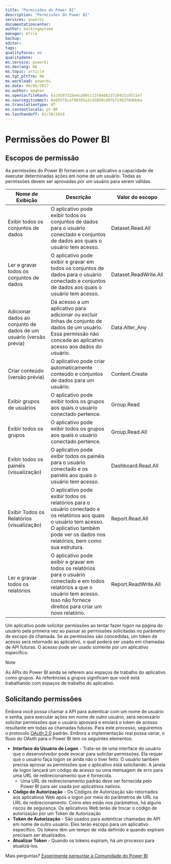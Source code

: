 ```yaml
---
title: "Permissões do Power BI"
description: "Permissões do Power BI"
services: powerbi
documentationcenter: 
author: markingmyname
manager: kfile
backup: 
editor: 
tags: 
qualityfocus: no
qualitydate: 
ms.service: powerbi
ms.devlang: NA
ms.topic: article
ms.tgt_pltfrm: NA
ms.workload: powerbi
ms.date: 09/05/2017
ms.author: maghan
ms.openlocfilehash: 61c910731be4ca80cc13784d623720431cd511e7
ms.sourcegitcommit: 6e693f9caf98385a2c45890cd0fbf2403f0dbb8a
ms.translationtype: HT
ms.contentlocale: pt-BR
ms.lasthandoff: 01/30/2018
---
```

# <a name="power-bi-permissions"></a>Permissões do Power BI
## <a name="permission-scopes"></a>Escopos de permissão
As permissões do Power BI fornecem a um aplicativo a capacidade de executar determinadas ações em nome de um usuário. Todas as permissões devem ser aprovadas por um usuário para serem válidas.

| Nome de Exibição | Descrição | Valor do escopo |
| --- | --- | --- |
| Exibir todos os conjuntos de dados |O aplicativo pode exibir todos os conjuntos de dados para o usuário conectado e conjuntos de dados aos quais o usuário tem acesso. |Dataset.Read.All |
| Ler e gravar todos os conjuntos de dados |O aplicativo pode exibir e gravar em todos os conjuntos de dados para o usuário conectado e conjuntos de dados aos quais o usuário tem acesso. |Dataset.ReadWrite.All |
| Adicionar dados ao conjunto de dados de um usuário (versão prévia) |Dá acesso a um aplicativo para adicionar ou excluir linhas de conjunto de dados de um usuário. Essa permissão não concede ao aplicativo acesso aos dados do usuário. |Data.Alter_Any |
| Criar conteúdo (versão prévia) |O aplicativo pode criar automaticamente conteúdo e conjuntos de dados para um usuário. |Content.Create |
| Exibir grupos de usuários |O aplicativo pode exibir todos os grupos aos quais o usuário conectado pertence. |Group.Read |
| Exibir todos os grupos |O aplicativo pode exibir todos os grupos aos quais o usuário conectado pertence. |Group.Read.All |
| Exibir todos os painéis (visualização) |O aplicativo pode exibir todos os painéis para o usuário conectado e os painéis aos quais o usuário tem acesso. |Dashboard.Read.All |
| Exibir Todos os Relatórios (visualização) |O aplicativo pode exibir todos os relatórios para o usuário conectado e os relatórios aos quais o usuário tem acesso. O aplicativo também pode ver os dados nos relatórios, bem como sua estrutura. |Report.Read.All |
| Ler e gravar todos os relatórios |O aplicativo pode exibir e gravar em todos os relatórios para o usuário conectado e em todos relatórios a que o usuário tem acesso. Isso não fornece direitos para criar um novo relatório. |Report.ReadWrite.All |

Um aplicativo pode solicitar permissões ao tentar fazer logon na página do usuário pela primeira vez ao passar as permissões solicitadas no parâmetro de escopo da chamada. Se as permissões são concedidas, um token de acesso será retornado ao aplicativo, o qual poderá ser usado em chamadas de API futuras. O acesso pode ser usado somente por um aplicativo específico.

> [!NOTE]
> As APIs do Power BI ainda se referem aos espaços de trabalho do aplicativo como grupos. As referências a grupos significam que você está trabalhando com espaços de trabalho do aplicativo.
> 
> 

## <a name="requesting-permissions"></a>Solicitando permissões
Embora você possa chamar a API para autenticar com um nome de usuário e senha, para executar ações em nome de outro usuário, será necessário solicitar permissões que o usuário aprovará e enviará o token de acesso resultante em todas as chamadas futuras. Para este processo, seguiremos o protocolo [OAuth 2.0](http://oauth.net/2/) padrão. Embora a implementação real possa variar, o fluxo do OAuth para o Power BI tem os seguintes elementos:

* **Interface do Usuário de Logon** - Trata-se de uma interface do usuário que o desenvolvedor pode evocar para solicitar permissões. Ela requer que o usuário faça logon se ainda não o tiver feito. O usuário também precisa aprovar as permissões que o aplicativo está solicitando. A janela de logon lançará um código de acesso ou uma mensagem de erro para uma URL de redirecionamento que é fornecida.
  * Uma URL de redirecionamento padrão deve ser fornecida pelo Power BI para ser usada por aplicativos nativos.
* **Código de Autorização** - Os Códigos de Autorização são retornados aos aplicativos Web após o logon por meio do parâmetros de URL na URL de redirecionamento. Como eles estão nos parâmetros, há alguns riscos de segurança. Os aplicativos Web terão de trocar o código de autorização por um Token de Autorização
* **Token de Autorização** - São usados para autenticar chamadas de API em nome de outro usuário. Eles terão escopo para um aplicativo específico. Os tokens têm um tempo de vida definido e quando expiram precisam ser atualizados.
* **Atualizar Token** - Quando os tokens expiram, há um processo para atualizá-los.

Mais perguntas? [Experimente perguntar à Comunidade do Power BI](http://community.powerbi.com/)

